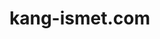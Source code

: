 # kang-ismet.com

<!--di atas </head> -->
<style type='text/css'>
.sidebar {display:none}
</style>

<!-- Google Font -->
<link href='https://fonts.googleapis.com' rel='preconnect'/>
<link href='https://fonts.googleapis.com/css2?family=Inter:wght@300;400;500;600;700&display=swap' rel='stylesheet'/>
<!-- Plugins CSS -->

<link href='https://cdnjs.cloudflare.com/ajax/libs/font-awesome/6.3.0/css/all.min.css' rel='stylesheet'/>
<link href='https://cdn.jsdelivr.net/npm/bootstrap-icons@1.5.0/font/bootstrap-icons.css' rel='stylesheet'/>
<script crossorigin='anonymous' integrity='sha256-a9jBBRygX1Bh5lt8GZjXDzyOB+bWve9EiO7tROUtj/E=' src='https://code.jquery.com/jquery-3.6.4.js'></script>

<!-- Theme CSS -->
<link href='https://www.kang-ismet.com/main/css/style.css' rel='stylesheet' type='text/css'/>

<!-- di atas </body> -->
<script defer='defer' onload='viewCounterLoaded()' src='https://cdn.jsdelivr.net/gh/kanguis/assets@main/js/bundle.js'></script>
<script src='https://www.kang-ismet.com/main/js/bootstrap.min.js'></script>
